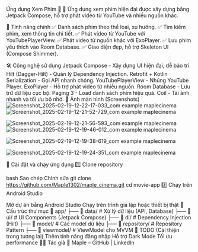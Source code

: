  Ứng dụng Xem Phim 📱
🚀 Ứng dụng xem phim hiện đại được xây dựng bằng Jetpack Compose, hỗ trợ phát video từ YouTube và nhiều nguồn khác.

📌 Tính năng chính
✅ Danh sách phim theo thể loại, xu hướng.
✅ Tìm kiếm phim, xem thông tin chi tiết.
✅ Phát video từ YouTube với YouTubePlayerView.
✅ Phát video từ nguồn khác với ExoPlayer.
✅ Lưu phim yêu thích vào Room Database.
✅ Giao diện đẹp, hỗ trợ Skeleton UI (Compose Shimmer).

🛠 Công nghệ sử dụng
Jetpack Compose - Xây dựng UI hiện đại, dễ bảo trì.
Hilt (Dagger-Hilt) - Quản lý Dependency Injection.
Retrofit + Kotlin Serialization - Gọi API nhanh chóng.
YouTubePlayerView - Nhúng YouTube Player.
ExoPlayer - Hỗ trợ phát video từ nhiều nguồn.
Room Database - Lưu trữ dữ liệu cục bộ.
Paging 3 - Load danh sách phim hiệu quả.
Coil - Tải ảnh nhanh và tối ưu bộ nhớ.
📸 Ảnh màn hình (Screenshots)
![Screenshot_2025-02-19-12-22-17-033_com example maplecinema](https://github.com/user-attachments/assets/7b548726-eb57-4333-829a-26e7d716d7ba)
![Screenshot_2025-02-19-12-21-52-729_com example maplecinema](https://github.com/user-attachments/assets/c06fea3e-6445-487e-972b-08db15f9e904)

![Screenshot_2025-02-19-12-21-56-593_com example maplecinema](https://github.com/user-attachments/assets/98d5669b-8313-47bf-89b7-0cd95dc000a0)
![Screenshot_2025-02-19-12-19-46-012_com example maplecinema](https://github.com/user-attachments/assets/9403266c-86ae-41e3-9cc5-76052d5d7133)


![Screenshot_2025-02-19-12-19-38-619_com example maplecinema](https://github.com/user-attachments/assets/9ba01204-690c-4c2e-ba25-8040a31beef2)

![Screenshot_2025-02-19-12-19-24-351_com example maplecinema](https://github.com/user-attachments/assets/41661cb8-9f45-4883-9a7b-63c531872c7f)

🚀 Cài đặt và chạy ứng dụng
1️⃣ Clone repository

bash
Sao chép
Chỉnh sửa
git clone https://github.com/Maple1302/maple_cinema.git
cd movie-app
2️⃣ Chạy trên Android Studio

Mở dự án bằng Android Studio
Chạy trên trình giả lập hoặc thiết bị thật
📂 Cấu trúc thư mục
📂 app/
 ├── 📂 data/          # Xử lý dữ liệu (API, Database)
 ├── 📂 ui/            # UI Components (Jetpack Compose)
 ├── 📂 di/            # Dependency Injection (Hilt)
 ├── 📂 model/         # Các model dữ liệu
 ├── 📂 repository/    # Repository Pattern
 ├── 📂 viewmodel/     # ViewModel cho MVVM
🎯 TODO (Cải thiện trong tương lai)
 Thêm tính năng đăng nhập
 Hỗ trợ Dark Mode
 Tối ưu performance
👨‍💻 Tác giả
📌 Maple – GitHub | LinkedIn

